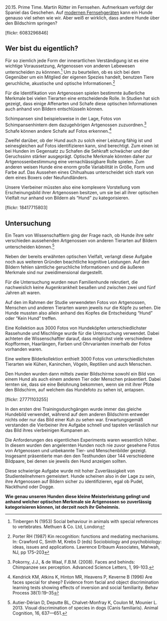 20.15. Prime Time. Martin Rütter im Fernsehen. Aufmerksam verfolgt der Spaniel das Geschehen. Auf [modernen Fernsehgeräten](http://sciencenordic.com/do-dogs-see-what%E2%80%99s-happening-tv) kann ein Hunde genauso viel sehen wie wir.
Aber weiß er wirklich, dass andere Hunde über den Bildschirm springen? 



[flickr: 6083296846]

## Wer bist du eigentlich?

Für so ziemlich jede Form der innerartlichen Verständigung ist es eine wichtige Voraussetzung, Artgenossen von anderen Lebewesen unterscheiden zu könnnen.[^1] 
Um zu beurteilen, ob es sich bei dem Gegenüber um ein Mitglied der eigenen Spezies handelt, benutzen Tiere geruchliche, akustische und optische Informationen.[^2]

Für die Identifikation von Artgenossen spielen bestimmte äußerliche Merkmale bei vielen Tierarten eine entscheidende Rolle. In Studien hat sich gezeigt, dass einige Affenarten und Schafe diese optischen Informationen auch anhand von Bildern entschlüsseln können.  

Schimpansen sind beispielsweise in der Lage, Fotos von Schimpansenhintern dem dazugehörigen Artgenossen zuzuordnen.[^3] Schafe können andere Schafe auf Fotos erkennen.[^4]

Zweifel darüber, ob der Hund auch zu solch einer Leistung fähig ist und seinesgleichen auf Fotos identifizieren kann, sind berechtigt. Zum einen ist bei Hunden im Gegensatz zu Schafen die Sehkraft schwächer und der Geruchssinn stärker ausgeprägt. Optische Merkmale könnten daher zur Artgenossenbestimmung eine vernachlässigbare Rolle spielen. 
Zum anderen weisen Hunde eine enorm große Variabilität in Größe, Form und Farbe auf. Das Aussehen eines Chihuahuas unterscheidet sich stark von dem eines Boxers oder Neufundländers. 

Unsere Vierbeiner müssten also eine komplexere Vorstellung vom Erscheinungsbild ihrer Artgenossen besitzen, um sie bei all ihrer optischen Vielfalt nur anhand von Bildern als “Hund” zu kategorisieren. 

[flickr: 18417715803]

## Untersuchung

Ein Team von Wissenschaftlern ging der Frage nach, ob Hunde ihre sehr verschieden aussehenden Artgenossen von anderen Tierarten auf Bildern unterscheiden können.[^5]


Neben der bereits erwähnten optischen Vielfalt, verlangt diese Aufgabe noch aus weiteren Gründen beachtliche kognitive Leistungen. Auf den Bildern fehlen sämtliche geruchliche Informationen und die äußeren Merkmale sind nur zweidimensional dargestellt. 

Für die Untersuchung wurden neun Familienhunde rekrutiert, die nachweislich keine Augenkrankheit besaßen und zwischen zwei und fünf Jahren alt waren. 

Auf den im Rahmen der Studie verwendeten Fotos von Artgenossen, Menschen und anderen Tierarten waren jeweils nur die Köpfe zu sehen. Die Hunde mussten also allein anhand des Kopfes die Entscheidung “Hund” oder “Kein Hund” treffen. 

Eine Kollektion aus 3000 Fotos von Hundeköpfen unterschiedlichster Rassehunde und Mischlinge wurde für die Untersuchung verwendet. Dabei achteten die Wissenschaftler darauf, dass möglichst viele verschiedene Kopfformen, Haarlängen, Farben und Ohrvarianten  innerhalb der Fotos vorhanden waren. 

Eine weitere Bilderkollektion enthielt 3000 Fotos von unterschiedlichsten Tierarten wie Kühen, Kaninchen, Vögeln, Reptilien und auch Menschen. 

Den Hunden wurden dann mittels zweier Bildschirme sowohl ein Bild von einem Hund als auch einem anderen Tier oder Menschen präsentiert. Dabei lernten sie, dass sie eine Belohnung bekommen, wenn sie mit ihrer Pfote den Bildschirm, auf welchem das Hundefoto zu sehen ist, antapsen. 

[flickr: 27771103255]

In den ersten drei Trainingsdurchgängen wurde immer das gleiche Hundebild verwendet, während auf dem anderen Bildschirm entweder nichts oder nur das Bild einer Kuh zu sehen war. Erwartungsgemäß verstanden die Vierbeiner ihre Aufgabe schnell und tapsten verlässlich nur das Bild ihres vierbeinigen Kumpanen an.  

Die Anforderungen des eigentlichen Experiments waren wesentlich höher. In diesem wurden den angelernten Hunden noch nie zuvor gesehene Fotos von Artgenossen und unbekannte Tier- und Menschenbilder gezeigt.  Insgesamt präsentierte man den den Testhunden über 144 verschiedene Bildpaare, bei denen sie jeweils den Hund anzeigen sollten. 

Diese schwierige Aufgabe wurde mit hoher Zuverlässigkeit von Studienteilnehmern gemeistert. Hunde scheinen also in der Lage zu sein, ihre Artgenossen auf Bildern sicher zu identifizieren, egal ob Pudel, Nackthund oder Dogge.

**Wie genau unseren Hunden diese kleine Meisterleistung gelingt und anhand welcher optischen Merkmale sie Artgenossen so zuverlässig kategorisieren können, ist derzeit noch ihr Geheimnis.**


[^1]: Tinbergen N (1953) Social behaviour in animals with special references to vertebrates. Methuen & Co. Ltd, London

[^2]: Porter RH (1987) Kin recognition: functions and mediating mechanisms. In: Crawford C, Smith M, Krebs D (eds) Sociobiology and psychobiology: ideas, issues and applications. Lawrence Erlbaum Associates, Mahwah, NJ, pp 175–203

[^3]: Pokorny, J.J., & de Waal, F.B.M. (2008). Faces and behinds: Chimpanzee sex perception. Advanced Science Letters, 1, 99-103.


[^4]: Kendrick KM, Atkins K, Hinton MR, Heavens P, Keverne B (1996) Are faces special for sheep? Evidence from facial and object discrimination learning tests showing effects of inversion and social familiarity. Behav Process 38(1):19–35

[^5]: Autier-Dérian D, Deputte BL, Chalvet-Monfray K, Coulon M, Mounier L. 2013. Visual discrimination of species in dogs (Canis familiaris). Animal Cognition, 16, 637—651.
